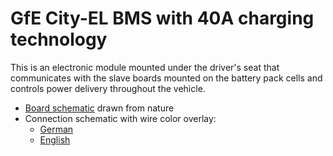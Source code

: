 # GfE City-EL BMS with 40A charging technology

This is an electronic module mounted under the driver's seat that communicates
with the slave boards mounted on the battery pack cells and controls power
delivery throughout the vehicle.

- [Board schematic](board-schematic.svg) drawn from nature
- Connection schematic with wire color overlay:
  - [German](connection-schematic-german-colors-declared.svg)
  - [English](connection-schematic-english-colors-declared.svg)

